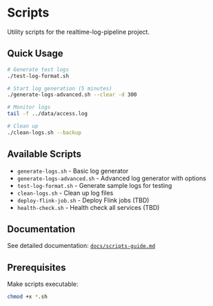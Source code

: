 # Scripts

Utility scripts for the realtime-log-pipeline project.

## Quick Usage

```bash
# Generate test logs
./test-log-format.sh

# Start log generation (5 minutes)
./generate-logs-advanced.sh --clear -d 300

# Monitor logs
tail -f ../data/access.log

# Clean up
./clean-logs.sh --backup
```

## Available Scripts

- `generate-logs.sh` - Basic log generator
- `generate-logs-advanced.sh` - Advanced log generator with options
- `test-log-format.sh` - Generate sample logs for testing
- `clean-logs.sh` - Clean up log files
- `deploy-flink-job.sh` - Deploy Flink jobs (TBD)
- `health-check.sh` - Health check all services (TBD)

## Documentation

See detailed documentation: [`docs/scripts-guide.md`](../docs/scripts-guide.md)

## Prerequisites

Make scripts executable:
```bash
chmod +x *.sh
```
